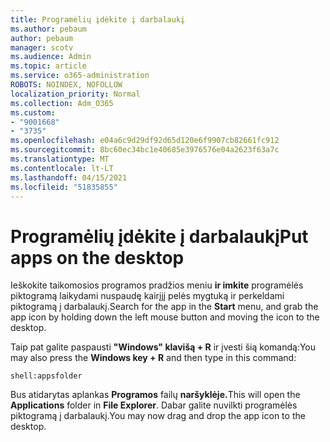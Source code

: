 ```yaml
---
title: Programėlių įdėkite į darbalaukį
ms.author: pebaum
author: pebaum
manager: scotv
ms.audience: Admin
ms.topic: article
ms.service: o365-administration
ROBOTS: NOINDEX, NOFOLLOW
localization_priority: Normal
ms.collection: Adm_O365
ms.custom:
- "9001668"
- "3735"
ms.openlocfilehash: e04a6c9d29df92d65d120e6f9907cb82661fc912
ms.sourcegitcommit: 8bc60ec34bc1e40685e3976576e04a2623f63a7c
ms.translationtype: MT
ms.contentlocale: lt-LT
ms.lasthandoff: 04/15/2021
ms.locfileid: "51835855"
---
```

# <a name="put-apps-on-the-desktop"></a><span data-ttu-id="c542d-102">Programėlių įdėkite į darbalaukį</span><span class="sxs-lookup"><span data-stu-id="c542d-102">Put apps on the desktop</span></span>

<span data-ttu-id="c542d-103">Ieškokite taikomosios programos pradžios meniu **ir imkite** programėlės piktogramą laikydami nuspaudę kairįjį pelės mygtuką ir perkeldami piktogramą į darbalaukį.</span><span class="sxs-lookup"><span data-stu-id="c542d-103">Search for the app in the **Start** menu, and grab the app icon by holding down the left mouse button and moving the icon to the desktop.</span></span>

<span data-ttu-id="c542d-104">Taip pat galite paspausti **"Windows" klavišą + R** ir įvesti šią komandą:</span><span class="sxs-lookup"><span data-stu-id="c542d-104">You may also press the **Windows key + R** and then type in this command:</span></span>

`shell:appsfolder`

<span data-ttu-id="c542d-105">Bus atidarytas aplankas **Programos** failų **naršyklėje.**</span><span class="sxs-lookup"><span data-stu-id="c542d-105">This will open the **Applications** folder in **File Explorer**.</span></span> <span data-ttu-id="c542d-106">Dabar galite nuvilkti programėlės piktogramą į darbalaukį.</span><span class="sxs-lookup"><span data-stu-id="c542d-106">You may now drag and drop the app icon to the desktop.</span></span>
